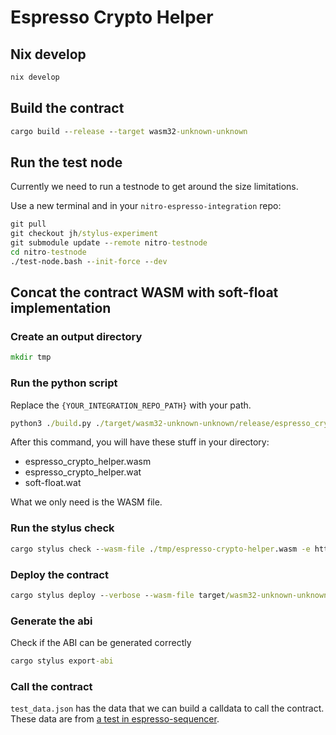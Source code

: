 # Espresso Crypto Helper

## Nix develop

```cmd
nix develop
```

## Build the contract

```cmd
cargo build --release --target wasm32-unknown-unknown
```

## Run the test node

Currently we need to run a testnode to get around the size limitations.

Use a new terminal and in your `nitro-espresso-integration` repo:

```cmd
git pull
git checkout jh/stylus-experiment
git submodule update --remote nitro-testnode
cd nitro-testnode
./test-node.bash --init-force --dev
```

## Concat the contract WASM with soft-float implementation

### Create an output directory

```cmd
mkdir tmp
```

### Run the python script

Replace the `{YOUR_INTEGRATION_REPO_PATH}` with your path.

```cmd
python3 ./build.py ./target/wasm32-unknown-unknown/release/espresso_crypto_helper.wasm {YOUR_INTEGRATION_REPO_PATH}/target/machines/latest/soft-float.wasm ./tmp
```

After this command, you will have these stuff in your directory:

- espresso_crypto_helper.wasm
- espresso_crypto_helper.wat
- soft-float.wat

What we only need is the WASM file.

### Run the stylus check

```cmd
cargo stylus check --wasm-file ./tmp/espresso-crypto-helper.wasm -e http://localhost:8547
```

### Deploy the contract

```cmd
cargo stylus deploy --verbose --wasm-file target/wasm32-unknown-unknown/release/stylus_hello_world.wasm --endpoint http://localhost:8547 --private-key 0xdc04c5399f82306ec4b4d654a342f40e2e0620fe39950d967e1e574b32d4dd36
```

### Generate the abi

Check if the ABI can be generated correctly

```cmd
cargo stylus export-abi
```

### Call the contract

`test_data.json` has the data that we can build a calldata to call the contract. These data are from [a test in espresso-sequencer](https://github.com/EspressoSystems/espresso-sequencer/blob/f0ec645cb27e224f98bf490147cefeca7bd62882/types/src/v0/impls/block/full_payload/ns_proof/test.rs#L79).
